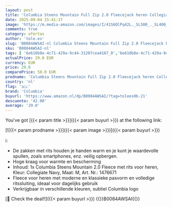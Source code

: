 ```yaml
---
layout: post
title: 'Columbia Steens Mountain Full Zip 2.0 Fleecejack heren Collegiate Navy M'
date: 2025-09-04 15:41:17
image: 'https://m.media-amazon.com/images/I/41S6QlPq42L._SL500_._SL400_.jpg'
comments: true
category: ofertas
author: 'tole.es'
slug: 'B0084AWSAI-nl Columbia Steens Mountain Full Zip 2.0 Fleecejack heren...'
sku: 'B0084AWSAI-nl'
tags: [ '6e610b8e-4c71-429a-9c44-31207cea4167_0','6e610b8e-4c71-429a-9c44-31207cea4167_3901','Arborist Merchandising Root','Kleding, schoenen & sieraden','Kleding, schoenen en sieraden','NL Sports PCPO','Outdoor fleecejacks heren','Outdoorjacks voor heren','Outdoorkleding','Outdoorkleding voor heren','Self Service','Special Features Stores','Sport & outdoor','Sportspecifieke kleding','columbia','🇳🇱', ]
actualPrice: 29.0 EUR
currency: EUR
price: 29.0
comparePrice: 50.0 EUR
prodname: 'Columbia Steens Mountain Full Zip 2.0 Fleecejack heren Collegiate Navy M'
country: 'nl'
flag: '🇳🇱'
brand: 'Columbia'
buyurl: 'https://www.amazon.nl/dp/B0084AWSAI/?tag=tolees0b-21'
descuento: '42.00'
average: '29.0'
---
```


You've got [{{< param title >}}]({{< param buyurl >}}) at the following link:

[![{{< param prodname >}}]({{< param image >}})]({{< param buyurl >}})

ℹ️:

- De zakken met rits houden je handen warm en je kunt je waardevolle spullen, zoals smartphones, enz. veilig opbergen.
- Hoge kraag voor warmte en bescherming
- Inhoud: 1x Columbia Steens Mountain 2.0 Fleece met rits voor heren, Kleur: Collegiate Navy, Maat: M, Art. Nr.: 1476671
- Fleece voor heren met moderne en klassieke pasvorm en volledige ritssluiting, ideaal voor dagelijks gebruik
- Verkrijgbaar in verschillende kleuren, subtiel Columbia logo

[🛒 Check the deal!!]({{< param buyurl >}})
{{<world>}}B0084AWSAI{{</world>}}
